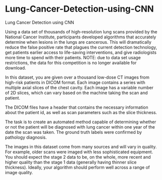 # Lung-Cancer-Detection-using-CNN
Lung Cancer Detection using CNN



Using a data set of thousands of high-resolution lung scans provided by the National Cancer Institute, participants developed algorithms that accurately determine when lesions in the lungs are cancerous. This will dramatically reduce the false positive rate that plagues the current detection technology, get patients earlier access to life-saving interventions, and give radiologists more time to spend with their patients.
NOTE: due to data set usage restrictions, the data for this competition is no longer available for download.

In this dataset, you are given over a thousand low-dose CT images from high-risk patients in DICOM format. Each image contains a series with multiple axial slices of the chest cavity. Each image has a variable number of 2D slices, which can vary based on the machine taking the scan and patient.

The DICOM files have a header that contains the necessary information about the patient id, as well as scan parameters such as the slice thickness.

The task is to create an automated method capable of determining whether or not the patient will be diagnosed with lung cancer within one year of the date the scan was taken. The ground truth labels were confirmed by pathology diagnosis.

The images in this dataset come from many sources and will vary in quality. For example, older scans were imaged with less sophisticated equipment. You should expect the stage 2 data to be, on the whole, more recent and higher quality than the stage 1 data (generally having thinner slice thickness). Ideally, your algorithm should perform well across a range of image quality.
